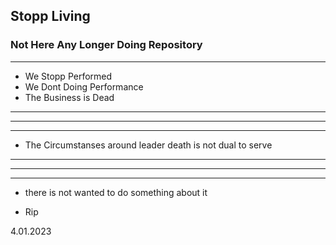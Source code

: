 


<h2> Stopp Living </h2>

<h3> Not Here Any Longer Doing Repository </h3>

------------------

- We Stopp Performed 
- We Dont Doing Performance
- The Business is Dead


--------------------
--------------------
--------------------

- The Circumstanses around leader death is not dual to serve
---------------------
-------------
--------------

- there is not wanted to do something about it

- Rip

4.01.2023
